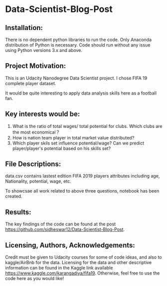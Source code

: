 # Data-Scientist-Blog-Post

## Installation:

There is no dependent python libraries to run the code. Only Anaconda distribution of Python is necessary. Code should run without any issue using Python versions 3.x and above.
## Project Motivation:

This is an Udacity Nanodegree Data Scientist project. I chose FIFA 19 complete player dataset.

It would be quite interesting to apply data analysis skills here as a football fan.

## Key interests would be:

1. What is the ratio of total wages/ total potential for clubs. Which clubs are the most economical？
2. How is nation team player in total market value distributed? 
3. Which player skils set influence potential/wage? Can we predict player/player's potential based on his skills set?

## File Descriptions:

data.csv contains lastest edition FIFA 2019 players attributes including age, Nationality, potential, wage, etc.

To showcsae all work related to above three questions, notebook has been created.
## Results:

The key findings of the code can be found at the post https://github.com/sidheswar12/Data-Scientist-Blog-Post.
## Licensing, Authors, Acknowledgements:

Credit must be given to Udacity courses for some of code ideas, and also to kaggle/AirBnb for the data. Licensing for the data and other descriptive information can be found in the Kaggle link available https://www.kaggle.com/karangadiya/fifa19. Otherwise, feel free to use the code here as you would like!
